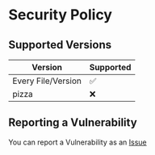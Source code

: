 # Security Policy

## Supported Versions


| Version | Supported          |
| ------- | ------------------ |
| Every File/Version   | :white_check_mark: |
| pizza  | :x:                |

## Reporting a Vulnerability

You can report a Vulnerability as an [Issue](https://github.com/encryptiongs/open_backrooms/issues)
